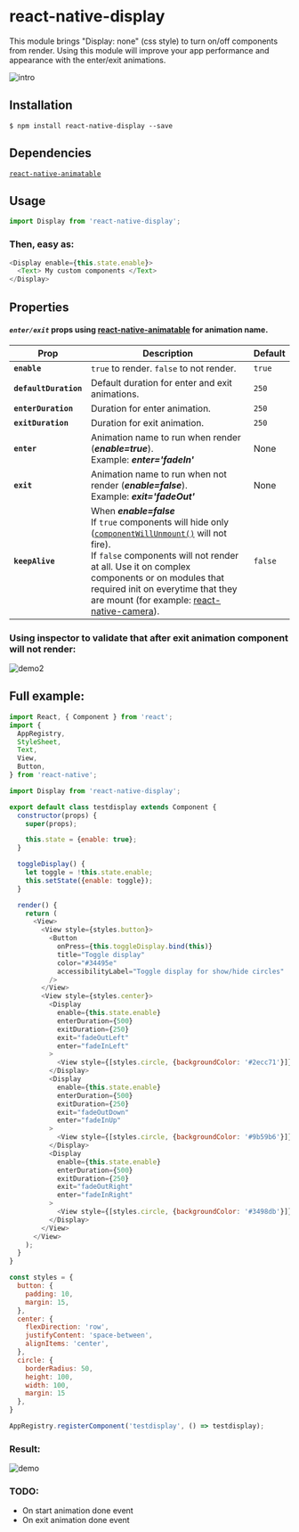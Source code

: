 # react-native-display
This module brings "Display: none" (css style) to turn on/off components from render. Using this module will improve your app performance and appearance with the enter/exit animations.

![intro](https://cloud.githubusercontent.com/assets/9949238/22396351/f1452940-e55f-11e6-8e9b-ae26396c2051.gif)

## Installation

`$ npm install react-native-display --save`

## Dependencies
[`react-native-animatable`](https://github.com/oblador/react-native-animatable)

## Usage
```js
import Display from 'react-native-display';
```
### Then, easy as:
```js
<Display enable={this.state.enable}>
  <Text> My custom components </Text>
</Display>
```

## Properties
#### ***`enter/exit`***  props using [react-native-animatable](https://github.com/oblador/react-native-animatable) for animation name.
| Prop | Description | Default |
|---|---|---|
|**`enable`**|`true` to render. `false` to not render. |`true`|
|**`defaultDuration`**|Default duration for enter and exit animations. |`250`|
|**`enterDuration`**|Duration for enter animation. |`250`|
|**`exitDuration`**|Duration for exit animation. |`250`|
|**`enter`**|Animation name to run when render (***enable=true***).<br/>Example: ***enter='fadeIn'*** |None|
|**`exit`**|Animation name to run when not render (***enable=false***).<br/>Example: ***exit='fadeOut'*** |None|
|**`keepAlive`**|When ***enable=false*** <br /> If `true` components will hide only ([`componentWillUnmount()`](https://facebook.github.io/react/docs/react-component.html#componentwillunmount) will not fire). <br />If `false` components will not render at all. Use it on complex components or on modules that required init on everytime that they are mount (for example: [react-native-camera](https://github.com/lwansbrough/react-native-camera)).  |`false`|

### Using inspector to validate that after exit animation component will not render: 

![demo2](https://cloud.githubusercontent.com/assets/9949238/22395957/8bde370e-e555-11e6-8440-38b85c7c284c.gif)

## Full example:
```js
import React, { Component } from 'react';
import {
  AppRegistry,
  StyleSheet,
  Text,
  View,
  Button,
} from 'react-native';

import Display from 'react-native-display';

export default class testdisplay extends Component {
  constructor(props) {
    super(props);

    this.state = {enable: true};
  }

  toggleDisplay() {
    let toggle = !this.state.enable;
    this.setState({enable: toggle});
  }

  render() {
    return (
      <View>
        <View style={styles.button}>
          <Button
            onPress={this.toggleDisplay.bind(this)}
            title="Toggle display"
            color="#34495e"
            accessibilityLabel="Toggle display for show/hide circles"
          />
        </View>
        <View style={styles.center}>
          <Display 
            enable={this.state.enable} 
            enterDuration={500} 
            exitDuration={250}
            exit="fadeOutLeft"
            enter="fadeInLeft"
          >
            <View style={[styles.circle, {backgroundColor: '#2ecc71'}]} />
          </Display>
          <Display 
            enable={this.state.enable} 
            enterDuration={500} 
            exitDuration={250}
            exit="fadeOutDown"
            enter="fadeInUp"
          >
            <View style={[styles.circle, {backgroundColor: '#9b59b6'}]} />
          </Display>
          <Display 
            enable={this.state.enable} 
            enterDuration={500} 
            exitDuration={250}
            exit="fadeOutRight"
            enter="fadeInRight"
          >
            <View style={[styles.circle, {backgroundColor: '#3498db'}]} />
          </Display>
        </View>
      </View>
    );
  }
}

const styles = {
  button: {
    padding: 10,
    margin: 15,
  },
  center: {
    flexDirection: 'row',
    justifyContent: 'space-between',
    alignItems: 'center',
  },
  circle: {
    borderRadius: 50,
    height: 100,
    width: 100,
    margin: 15
  },
}

AppRegistry.registerComponent('testdisplay', () => testdisplay);
```

### Result:

![demo](https://cloud.githubusercontent.com/assets/9949238/22395868/50f73278-e553-11e6-8081-f253db9d8e22.gif)

### TODO:
* On start animation done event
* On exit animation done event
